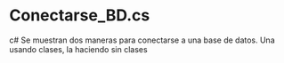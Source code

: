 # Conectarse_BD.cs
c# Se muestran dos maneras para conectarse a una base de datos. Una usando clases, la haciendo sin clases
